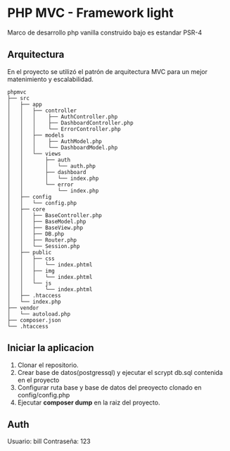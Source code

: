 # PHP MVC - Framework light

Marco de desarrollo php vanilla construido bajo es estandar PSR-4 

## Arquitectura

En el proyecto se utilizó el patrón de arquitectura MVC para un mejor matenimiento y escalabilidad.

```
phpmvc
├── src
│   ├── app
│   │   ├── controller
│   │   │    ├── AuthController.php
│   │   │    ├── DashboardController.php
│   │   │    └── ErrorController.php
│   │   ├── models
│   │   │    ├── AuthModel.php
│   │   │    └── DashboardModel.php
│   │   └── views
│   │       ├── auth
│   │       │   └── auth.php
│   │       ├── dashboard
│   │       │   └── index.php
│   │       └── error
│   │           └── index.php
│   ├── config
│   │   └── config.php
│   ├── core
│   │   ├── BaseController.php
│   │   ├── BaseModel.php
│   │   ├── BaseView.php
│   │   ├── DB.php
│   │   ├── Router.php
│   │   └── Session.php
│   ├── public
│   │   ├── css
│   │   │   └── index.phtml
│   │   ├── img
│   │   │   └── index.phtml
│   │   └── js
│   │       └── index.phtml
│   ├── .htaccess
│   └── index.php
├── vendor
│   └── autoload.php
├── composer.json
└── .htaccess

```

## Iniciar la aplicacion

1. Clonar el repositorio.
2. Crear base de datos(postgressql) y ejecutar el scrypt db.sql contenida en el proyecto
3. Configurar ruta base y base de datos del preoyecto clonado en config/config.php
4. Ejecutar **composer dump** en la raiz del proyecto.


## Auth
Usuario: bill
Contraseña: 123
